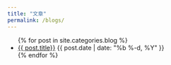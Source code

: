 ```yaml
---
title: "文章"
permalink: /blogs/
---
```


<ul class="myposts">
{% for post in site.categories.blog %}
    <li><a href="{{ site.baseurl }}{{ post.url }}">{{ post.title}}</a>
    <span class="postDate">{{ post.date | date: "%b %-d, %Y" }}</span>
    </li>
{% endfor %}
</ul>
